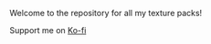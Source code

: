 Welcome to the repository for all my texture packs!

<p>Support me on <a href="Ko-fi.com/rejaad" target="_blank" rel="noopener noreferrer">Ko-fi</p>
